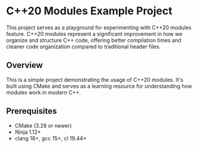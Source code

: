 # C++20 Modules Example Project

This project serves as a playground for experimenting with C++20 modules feature. C++20 modules represent a significant improvement in how we organize and structure C++ code, offering better compilation times and cleaner code organization compared to traditional header files.

## Overview

This is a simple project demonstrating the usage of C++20 modules. It's built using CMake and serves as a learning resource for understanding how modules work in modern C++.

## Prerequisites

- CMake (3.28 or newer)
- Ninja 1.12+
- clang 18+, gcc 15+, cl 19.44+
